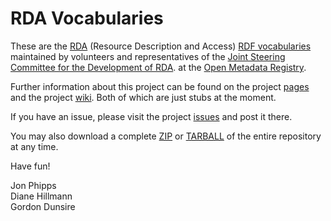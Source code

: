 # RDA Vocabularies

These are the [RDA](http://www.rdatoolkit.org/) (Resource Description and Access) [RDF vocabularies](http://en.wikipedia.org/wiki/Resource_Description_Framework#RDF_Vocabulary) maintained by volunteers and representatives of the [Joint Steering Committee for the Development of RDA](http://www.rda-jsc.org/). at the [Open Metadata Registry](http://metadataregistry.org).

Further information about this project can be found on the project [pages](http://rdvocab.github.com/RDA-Vocabularies/) 
and the project [wiki](https://github.com/RDVocab/RDA-Vocabularies/wiki). Both of which are just stubs at the moment.

If you have an issue, please visit the project [issues](https://github.com/RDVocab/RDA-Vocabularies/issues) 
and post it there.

You may also download a complete [ZIP](https://github.com/RDVocab/RDA-Vocabularies/zipball/master) or
[TARBALL](https://github.com/RDVocab/RDA-Vocabularies/tarball/master) of the entire repository at any time.

Have fun!

Jon Phipps   
Diane Hillmann   
Gordon Dunsire   

